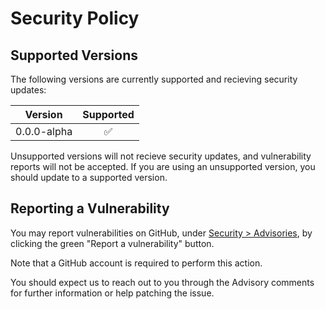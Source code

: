 # Security Policy

## Supported Versions

The following versions are currently supported and recieving security updates:

| Version     | Supported          |
| :---------: | :----------------: |
| 0.0.0-alpha | :white_check_mark: |

Unsupported versions will not recieve security updates, and vulnerability reports will not be accepted. 
If you are using an unsupported version, you should update to a supported version.

## Reporting a Vulnerability

You may report vulnerabilities on GitHub, under [Security > Advisories](https://github.com/plun1331/minecraft.py/security/advisories), by clicking the green "Report a vulnerability" button.

Note that a GitHub account is required to perform this action.

You should expect us to reach out to you through the Advisory comments for further information or help patching the issue.
